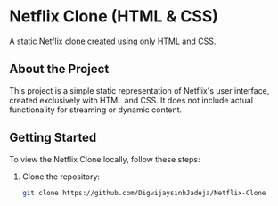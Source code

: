 # Netflix Clone (HTML & CSS)

A static Netflix clone created using only HTML and CSS.

## About the Project

This project is a simple static representation of Netflix's user interface, created exclusively with HTML and CSS. It does not include actual functionality for streaming or dynamic content.



## Getting Started

To view the Netflix Clone locally, follow these steps:

1. Clone the repository:

   ```bash
   git clone https://github.com/DigvijaysinhJadeja/Netflix-Clone

